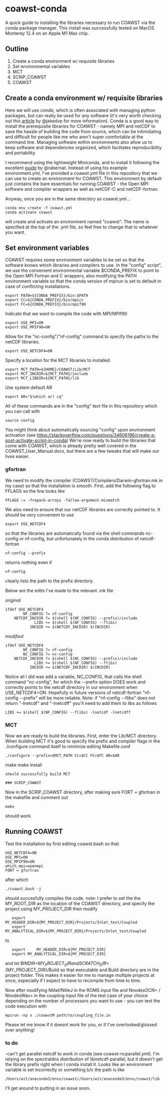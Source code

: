 # coawst-conda
A quick guide to installing the libraries necessary to run COAWST via the conda package manager. This install was successfully tested on MacOS Monterey 12.4 on an Apple M1 Max chip.

## Outline
1. Create a conda environment w/ requisite libraries
2. Set environmental variables
3. MCT
4. SCRIP_COAWST
5. COAWST

## Create a conda environment w/ requisite libraries
Here we will use *conda*, which is often associated with managing python packages, but can really be used for any software 
(it's very worth checking out this [article](https://jakevdp.github.io/blog/2016/08/25/conda-myths-and-misconceptions/) by @jakedvp for more information). Conda is a good way to install the prerequisite libraries for COAWST - namely MPI and netCDF to save the hassle of building the code from source, which can be intimidating and difficult
for people like me who aren't super comfortable at the command line. Managing software within environments also allow us to keep software and dependencies organized, which faciltates reproducibility and portability.

I recommend using the lightweight Miniconda, and to install it following the excellent [guide](https://medium.com/@rabernat/custom-conda-environments-for-data-science-on-hpc-clusters-32d58c63aa95) by @rabernat. 
Instead of using his example environment.yml, I've provided a coawst.yml file in this repository that we can use to create an environment for COAWST. This environment by default just contains the bare essentials for running COAWST - the Open MPI software and compiler wrappers as well as netCDF-C and netCDF-fortran. 

Anyway, once you are in the same directory as coawst.yml...
``` 
conda env create -f coawst.yml
conda activate coawst
```
will create and activate an environment named "coawst". The name is specified at the top of the .yml file, so feel free to change that to whatever you want.
 
 ## Set environment variables
COAWST requires some environment variables to be set so that the software knows which libraries and compilers to use. 
In the "config" script", we use the convenient environmental variable $CONDA_PREFIX to point to the Open MPI Fortran and C wrappers, also modifying the PATH environment variable so that the conda version of mpirun is set to default in case of conflicting installations.
```
export PATH=${CONDA_PREFIX}/bin:$PATH
export CC=${CONDA_PREFIX}/bin/mpicc
export FC=${CONDA_PREFIX}/bin/mpif90
 ```
Indicate that we want to compile the code with MPI/MPIf90
```
export USE_MPI=ON
export USE_MPIF90=ON
```
Allow for the "nc-config"/"nf-config" command to specify the paths to the netCDF libraries.
```
export USE_NETCDF4=ON
```
Specify a location for the MCT libraries to installed.
```
export MCT_PATH=${HOME}/COAWST/Lib/MCT
export MCT_INCDIR=${MCT_PATH}/include
export MCT_LIBDIR=${MCT_PATH}/lib
```
Use system default AR
```
export AR="$(which ar) cq"
```
All of these commands are in the "config" text file in this repository which you can call with
```
source config
```
You might think about automatically sourcing "config" upon environment activation 
(see https://stackoverflow.com/questions/34606196/create-a-post-activate-script-in-conda)
We're now ready to build the libraries that come with COAWST, which is already pretty well covered in the COAWST_User_Manual.docx, 
but there are a few tweaks that will make our lives easier.

### gfortran
We need to modify the compiler (COAWST/Compilers/Darwin-gfortran.mk in my case) so that the installation is smooth. First, add the
following flag to FFLAGS so the line looks like
```
FFLAGS := -frepack-arrays -fallow-argument-mismatch
```
We also need to ensure that our netCDF libraries are correctly pointed to.
It should be very convenient to use
```
export USE_NETCDF4
```
so that the libraries are automatically found via the shell commands nc-config or nf-config, but unfortunately in the conda distribution of netcdf-fortran
```
nf-config --prefix
```
returns nothing even if 
```
nf-config
```
clearly lists the path to the prefix directory. 

Below are the edits I've made to the relevant .mk file 

*original*

```
ifdef USE_NETCDF4
        NF_CONFIG ?= nf-config
    NETCDF_INCDIR ?= $(shell $(NF_CONFIG) --prefix)/include
             LIBS += $(shell $(NF_CONFIG) --flibs)
           INCDIR += $(NETCDF_INCDIR) $(INCDIR)
```
*modified*

```
ifdef USE_NETCDF4
        NF_CONFIG ?= nf-config
        NC_CONFIG ?= nc-config
    NETCDF_INCDIR ?= $(shell $(NC_CONFIG) --prefix)/include
             LIBS += $(shell $(NF_CONFIG) --flibs)
           INCDIR += $(NETCDF_INCDIR) $(INCDIR)
```

Notice all I did was add a variable, NC_CONFIG, that calls the shell command "nc-config", for which the --prefix option DOES work and correctly points to the netcdf directory in our environment when USE_NETCDF4=ON. Hopefully in future versions of netcdf-fortran "nf-config --prefix" will be more reliable. Note: if "nf-config --flibs" does not return "-lnetcdf" and "-lnetcdff" you'll need to add them to libs as follows
```
LIBS += $(shell $(NF_CONFIG) --flibs) -lnetcdf -lnetcdff
```

### MCT
Now we are ready to build the libraries. First, enter the Lib/MCT directory. When building MCT it's good to specify the prefix and compiler flags in the ./configure command itself to minimize editing Makefile.conf
```
./configure --prefix=$MCT_PATH CC=$CC FC=$FC AR=$AR
```
make
make install
```
should successfully build MCT

### SCRIP_COAWST
```
Now in the SCRIP_COAWST directory, after making sure FORT = gfortran in the makefile and comment out
```
make
```
should work.

## Running COAWST
Test the installation by first editing coawst.bash so that 
```
USE_NETCDF4=ON
USE_MPI=ON
USE_MPIF90=ON
which_mpi=openmpi
FORT = gfortran
```
after which
```
./coawst.bash -j
```
should succesfully compiles the code. note: I prefer to set the the MY_ROOT_DIR as the location of the COAWST directory, and specify the project using MY_PROJECT_DIR then modify 
```
   export     MY_HEADER_DIR=${MY_PROJECT_DIR}/Projects/Inlet_test/Coupled
   export MY_ANALYTICAL_DIR=${MY_PROJECT_DIR}/Projects/Inlet_test/Coupled
```
to 
```
   export     MY_HEADER_DIR=${MY_PROJECT_DIR}
   export MY_ANALYTICAL_DIR=${MY_PROJECT_DIR}
```
and let BINDIR=${MY_PROJECT_DIR} and SCRATCH_DIR=${MY_PROJECT_DIR}/Build so that executable and Build directory are in the project folder. This makes it easier for me to manage multiple projects at once, especially if I expect to have to recompile from time to time.

Now after modifying NtileI/NtileJ in the ROMS input file and NnodesOCN= / NnodesWav= in the coupling input file of the test case of your choice depending on the number of processors you want to use - you can test the code execution with
```
mpirun -np x ./coawstM path/to/coupling_file.in
```
Please let me know if it doesnt work for you, or if I've overlooked/glossed over anything!

### to do
-can't get parallel netcdf to work in conda (see coawst-ncparallel.yml). I'm relying on the spectraldns distribution of libnetcdf-parallel, but it doesn't get the library prefix right when I conda install it. Looks like an environment variable is set incorrectly or something b/c the path is like 
```
/Users/wit/anaconda3/envs/coawst//Users/wit/anaconda3/envs/coawst/lib
```
I'll get around to putting in an issue soon.
